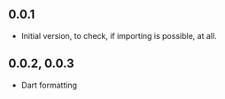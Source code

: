 ## 0.0.1

- Initial version, to check, if importing is possible, at all.

## 0.0.2, 0.0.3

- Dart formatting